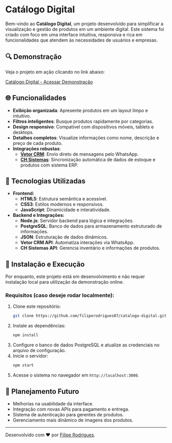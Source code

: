 # Catálogo Digital

Bem-vindo ao **Catálogo Digital**, um projeto desenvolvido para simplificar a visualização e gestão de produtos em um ambiente digital. Este sistema foi criado com foco em uma interface intuitiva, responsiva e rica em funcionalidades que atendem às necessidades de usuários e empresas.

## 🔍 Demonstração

Veja o projeto em ação clicando no link abaixo:

[Catálogo Digital - Acessar Demonstração](https://filiperodrigues07.github.io/catalogo-digital/)

## 🌐 Funcionalidades

- **Exibição organizada**: Apresente produtos em um layout limpo e intuitivo.
- **Filtros inteligentes**: Busque produtos rapidamente por categorias.
- **Design responsivo**: Compatível com dispositivos móveis, tablets e desktops.
- **Detalhes completos**: Visualize informações como nome, descrição e preço de cada produto.
- **Integrações robustas**:
  - **[Vetor CRM](https://www.vetorcrm.com.br/)**: Envio direto de mensagens pelo WhatsApp.
  - **[CH Sistemas](https://www.chsistemas.com.br/)**: Sincronização automática de dados de estoque e produtos com sistema ERP.

## 🔧 Tecnologias Utilizadas

- **Frontend:**
  - **HTML5**: Estrutura semântica e acessível.
  - **CSS3**: Estilos modernos e responsivos.
  - **JavaScript**: Dinamicidade e interatividade.
- **Backend e Integrações:**
  - **Node.js**: Servidor backend para lógica e integrações.
  - **PostgreSQL**: Banco de dados para armazenamento estruturado de informações.
  - **JSON**: Estruturação de dados dinâmicos.
  - **Vetor CRM API**: Automatiza interações via WhatsApp.
  - **CH Sistemas API**: Gerencia inventário e informações de produtos.

## 🚀 Instalação e Execução

Por enquanto, este projeto está em desenvolvimento e não requer instalação local para utilização da demonstração online.

### Requisitos (caso deseje rodar localmente):
1. Clone este repositório:
   ```bash
   git clone https://github.com/filiperodrigues07/catalogo-digital.git
   ```
2. Instale as dependências:
   ```bash
   npm install
   ```
3. Configure o banco de dados PostgreSQL e atualize as credenciais no arquivo de configuração.
4. Inicie o servidor:
   ```bash
   npm start
   ```
5. Acesse o sistema no navegador em `http://localhost:3000`.

## 🔬 Planejamento Futuro

- Melhorias na usabilidade da interface.
- Integração com novas APIs para pagamento e entrega.
- Sistema de autenticação para gerentes de produtos.
- Gerenciamento mais dinâmico de imagens dos produtos.

---

Desenvolvido com ❤ por [Filipe Rodrigues](https://github.com/filiperodrigues07).